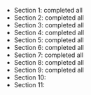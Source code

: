 - Section 1: completed all
- Section 2: completed all
- Section 3: completed all
- Section 4: completed all
- Section 5: completed all
- Section 6: completed all
- Section 7: completed all
- Section 8: completed all
- Section 9: completed all
- Section 10:
- Section 11:

